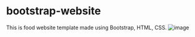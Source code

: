 # bootstrap-website
This is food website template made using Bootstrap, HTML, CSS.
![image](https://user-images.githubusercontent.com/96425978/208231271-2b1bab0a-eb26-42eb-90cb-4b227379d599.png)

